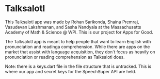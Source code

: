 # Talksalotl

This Talksalotl app was made by Rohan Sarikonda, Shaina Premraj, Vasudevan Lakshmanan, and Sasha Nandyala at the Massachusetts Academy of Math & Science @ WPI. This is our project for Apps for Good.

The Talksalotl app is meant to help people that want to learn English with pronunciation and readinga comprehension. While there are apps on the market that assist with language acquisition, they don't focus as heavily on pronunciation or reading comprehension as Talksalotl does.

Note: there is a keys.dart file in the file structure that is untracked. This is where our app and secret keys for the SpeechSuper API are held. 
